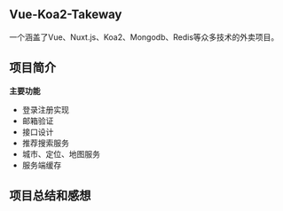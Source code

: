 ##  Vue-Koa2-Takeway
一个涵盖了Vue、Nuxt.js、Koa2、Mongodb、Redis等众多技术的外卖项目。

## 项目简介
**主要功能**
- 登录注册实现
- 邮箱验证
- 接口设计
- 推荐搜索服务
- 城市、定位、地图服务
- 服务端缓存

## 项目总结和感想

